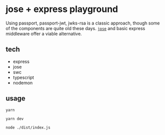 # jose + express playground

Using passport, passport-jwt, jwks-rsa is a classic approach, though some of the components are quite old these days. [`jose`](https://www.npmjs.com/package/jose) and basic express middleware offer a viable alternative.

## tech

* express
* jose
* swc
* typescript
* nodemon

## usage

```
yarn

yarn dev

node ./dist/index.js
```